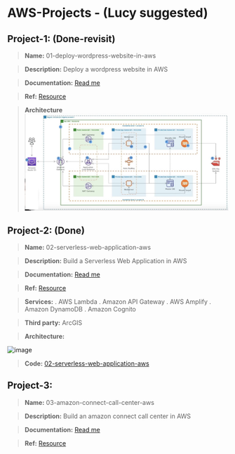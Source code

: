 # AWS-Projects - (Lucy suggested)

## Project-1: (Done-revisit)

> **Name:** 01-deploy-wordpress-website-in-aws

> **Description:** Deploy a wordpress website in AWS

> **Documentation:** <a href="01-deploy-wordpress-website-in-aws">Read me</a>

> **Ref:** <a href="https://aws.amazon.com/getting-started/hands-on/build-wordpress-website/">Resource</a>

> **Architecture** ![image](https://github.com/tech-kishore/AWS-Projects/blob/main/01-deploy-wordpress-website-in-aws/Wordpress-AWS.jpg)


## Project-2: (Done)

> **Name:** 02-serverless-web-application-aws

> **Description:** Build a Serverless Web Application in AWS

> **Documentation:** <a href="">Read me</a>

> **Ref:** <a href="https://aws.amazon.com/getting-started/hands-on/build-serverless-web-app-lambda-apigateway-s3-dynamodb-cognito/">Resource</a>

> **Services:** 
. AWS Lambda
. Amazon API Gateway
. AWS Amplify
. Amazon DynamoDB
. Amazon Cognito

> **Third party:**  ArcGIS

> **Architecture:** 

 ![image](https://d1.awsstatic.com/diagrams/Serverless_Architecture.d930970c77b382db6e0395198aacccd8a27fefb7.png)
 
> **Code:** <a href="https://github.com/tech-kishore/02-serverless-web-application-aws">02-serverless-web-application-aws</a>

## Project-3: 

> **Name:** 03-amazon-connect-call-center-aws

> **Description:** Build an amazon connect call center in AWS

> **Documentation:** <a href="">Read me</a>

> **Ref:** <a href="https://github.com/aws-samples/amazon-lex-connect-workshop/">Resource</a>


